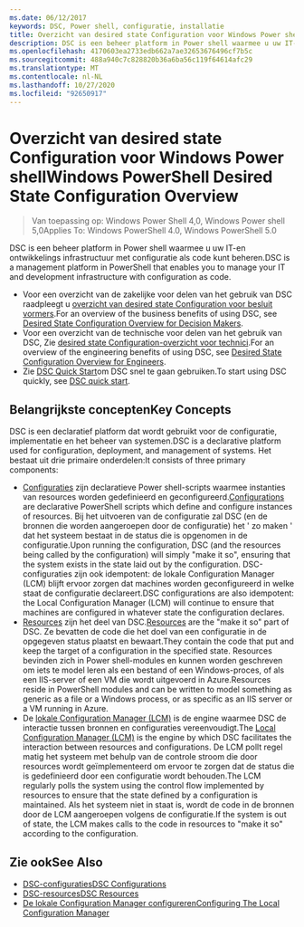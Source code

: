 ```yaml
---
ms.date: 06/12/2017
keywords: DSC, Power shell, configuratie, installatie
title: Overzicht van desired state Configuration voor Windows Power shell
description: DSC is een beheer platform in Power shell waarmee u uw IT-en ontwikkelings infrastructuur met configuratie als code kunt beheren.
ms.openlocfilehash: 4170603ea2733edb662a7ae32653676496cf7b5c
ms.sourcegitcommit: 488a940c7c828820b36a6ba56c119f64614afc29
ms.translationtype: MT
ms.contentlocale: nl-NL
ms.lasthandoff: 10/27/2020
ms.locfileid: "92650917"
---
```

# <a name="windows-powershell-desired-state-configuration-overview"></a><span data-ttu-id="3255f-104">Overzicht van desired state Configuration voor Windows Power shell</span><span class="sxs-lookup"><span data-stu-id="3255f-104">Windows PowerShell Desired State Configuration Overview</span></span>

> <span data-ttu-id="3255f-105">Van toepassing op: Windows Power Shell 4,0, Windows Power shell 5,0</span><span class="sxs-lookup"><span data-stu-id="3255f-105">Applies To: Windows PowerShell 4.0, Windows PowerShell 5.0</span></span>

<span data-ttu-id="3255f-106">DSC is een beheer platform in Power shell waarmee u uw IT-en ontwikkelings infrastructuur met configuratie als code kunt beheren.</span><span class="sxs-lookup"><span data-stu-id="3255f-106">DSC is a management platform in PowerShell that enables you to manage your IT and development infrastructure with configuration as code.</span></span>

- <span data-ttu-id="3255f-107">Voor een overzicht van de zakelijke voor delen van het gebruik van DSC raadpleegt u [overzicht van desired state Configuration voor besluit vormers](decisionMaker.md).</span><span class="sxs-lookup"><span data-stu-id="3255f-107">For an overview of the business benefits of using DSC, see [Desired State Configuration Overview for Decision Makers](decisionMaker.md).</span></span>
- <span data-ttu-id="3255f-108">Voor een overzicht van de technische voor delen van het gebruik van DSC, Zie [desired state Configuration-overzicht voor technici](DscForEngineers.md).</span><span class="sxs-lookup"><span data-stu-id="3255f-108">For an overview of the engineering benefits of using DSC, see [Desired State Configuration Overview for Engineers](DscForEngineers.md).</span></span>
- <span data-ttu-id="3255f-109">Zie [DSC Quick Start](../quickstarts/website-quickstart.md)om DSC snel te gaan gebruiken.</span><span class="sxs-lookup"><span data-stu-id="3255f-109">To start using DSC quickly, see [DSC quick start](../quickstarts/website-quickstart.md).</span></span>

## <a name="key-concepts"></a><span data-ttu-id="3255f-110">Belangrijkste concepten</span><span class="sxs-lookup"><span data-stu-id="3255f-110">Key Concepts</span></span>

<span data-ttu-id="3255f-111">DSC is een declaratief platform dat wordt gebruikt voor de configuratie, implementatie en het beheer van systemen.</span><span class="sxs-lookup"><span data-stu-id="3255f-111">DSC is a declarative platform used for configuration, deployment, and management of systems.</span></span> <span data-ttu-id="3255f-112">Het bestaat uit drie primaire onderdelen:</span><span class="sxs-lookup"><span data-stu-id="3255f-112">It consists of three primary components:</span></span>

- <span data-ttu-id="3255f-113">[Configuraties](../configurations/configurations.md) zijn declaratieve Power shell-scripts waarmee instanties van resources worden gedefinieerd en geconfigureerd.</span><span class="sxs-lookup"><span data-stu-id="3255f-113">[Configurations](../configurations/configurations.md) are declarative PowerShell scripts which define and configure instances of resources.</span></span> <span data-ttu-id="3255f-114">Bij het uitvoeren van de configuratie zal DSC (en de bronnen die worden aangeroepen door de configuratie) het ' zo maken ' dat het systeem bestaat in de status die is opgenomen in de configuratie.</span><span class="sxs-lookup"><span data-stu-id="3255f-114">Upon running the configuration, DSC (and the resources being called by the configuration) will simply "make it so", ensuring that the system exists in the state laid out by the configuration.</span></span> <span data-ttu-id="3255f-115">DSC-configuraties zijn ook idempotent: de lokale Configuration Manager (LCM) blijft ervoor zorgen dat machines worden geconfigureerd in welke staat de configuratie declareert.</span><span class="sxs-lookup"><span data-stu-id="3255f-115">DSC configurations are also idempotent: the Local Configuration Manager (LCM) will continue to ensure that machines are configured in whatever state the configuration declares.</span></span>
- <span data-ttu-id="3255f-116">[Resources](../resources/resources.md) zijn het deel van DSC.</span><span class="sxs-lookup"><span data-stu-id="3255f-116">[Resources](../resources/resources.md) are the "make it so" part of DSC.</span></span> <span data-ttu-id="3255f-117">Ze bevatten de code die het doel van een configuratie in de opgegeven status plaatst en bewaart.</span><span class="sxs-lookup"><span data-stu-id="3255f-117">They contain the code that put and keep the target of a configuration in the specified state.</span></span> <span data-ttu-id="3255f-118">Resources bevinden zich in Power shell-modules en kunnen worden geschreven om iets te model leren als een bestand of een Windows-proces, of als een IIS-server of een VM die wordt uitgevoerd in Azure.</span><span class="sxs-lookup"><span data-stu-id="3255f-118">Resources reside in PowerShell modules and can be written to model something as generic as a file or a Windows process, or as specific as an IIS server or a VM running in Azure.</span></span>
- <span data-ttu-id="3255f-119">De [lokale Configuration Manager (LCM)](../managing-nodes/metaConfig.md) is de engine waarmee DSC de interactie tussen bronnen en configuraties vereenvoudigt.</span><span class="sxs-lookup"><span data-stu-id="3255f-119">The [Local Configuration Manager (LCM)](../managing-nodes/metaConfig.md) is the engine by which DSC facilitates the interaction between resources and configurations.</span></span> <span data-ttu-id="3255f-120">De LCM pollt regel matig het systeem met behulp van de controle stroom die door resources wordt geïmplementeerd om ervoor te zorgen dat de status die is gedefinieerd door een configuratie wordt behouden.</span><span class="sxs-lookup"><span data-stu-id="3255f-120">The LCM regularly polls the system using the control flow implemented by resources to ensure that the state defined by a configuration is maintained.</span></span> <span data-ttu-id="3255f-121">Als het systeem niet in staat is, wordt de code in de bronnen door de LCM aangeroepen volgens de configuratie.</span><span class="sxs-lookup"><span data-stu-id="3255f-121">If the system is out of state, the LCM makes calls to the code in resources to "make it so" according to the configuration.</span></span>

## <a name="see-also"></a><span data-ttu-id="3255f-122">Zie ook</span><span class="sxs-lookup"><span data-stu-id="3255f-122">See Also</span></span>

- [<span data-ttu-id="3255f-123">DSC-configuraties</span><span class="sxs-lookup"><span data-stu-id="3255f-123">DSC Configurations</span></span>](../configurations/configurations.md)
- [<span data-ttu-id="3255f-124">DSC-resources</span><span class="sxs-lookup"><span data-stu-id="3255f-124">DSC Resources</span></span>](../resources/resources.md)
- [<span data-ttu-id="3255f-125">De lokale Configuration Manager configureren</span><span class="sxs-lookup"><span data-stu-id="3255f-125">Configuring The Local Configuration Manager</span></span>](../managing-nodes/metaConfig.md)
